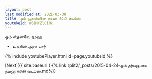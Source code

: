 ```yaml
---
layout: post
last_modified_at: 2021-03-30
title: ஓம் பூதாத்மனே நமஹ ௧௦௮ டைம்ஸ்
youtubeId: W6jMYZlCiRk
---
```

 
 
 ஓம் ஸ்தனவே நமஹ  
 
 -  உலகின் அச்சு யார் 
 
  
 
  
 
 
 
 
 
 


{% include youtubePlayer.html id=page.youtubeId %}
 
[Next]({{ site.baseurl }}{% link  split2/_posts/2015-04-24-ஓம் தர்மயூபாய நமஹ ௧௦௮ டைம்ஸ்.md%})
 
